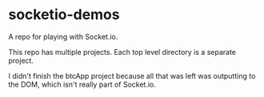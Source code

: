 # socketio-demos
A repo for playing with Socket.io.

This repo has multiple projects. Each top level directory is a separate project.

I didn't finish the btcApp project because all that was left was outputting to the DOM, which isn't really part of Socket.io.